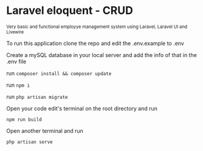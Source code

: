 <h1>Laravel eloquent - CRUD</h1>
<small>Very basic and functional employye management system using Laravel, Laravel UI and Livewire </small>

To run this application clone the repo and edit the .env.example to .env <br>

Create a mySQL database in your local server and add the info of that in the .env file

run `composer install && composer update`

run `npm i`

run `php artisan migrate`

Open your code edit's terminal on the root directory and run <br>

`npm run build` <br>

Open another terminal and run

`php artisan serve`
